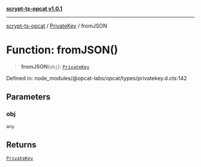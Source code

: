 [**scrypt-ts-opcat v1.0.1**](../../../README.md)

***

[scrypt-ts-opcat](../../../README.md) / [PrivateKey](../README.md) / fromJSON

# Function: fromJSON()

> **fromJSON**(`obj`): [`PrivateKey`](../../../classes/PrivateKey.md)

Defined in: node\_modules/@opcat-labs/opcat/types/privatekey.d.cts:142

## Parameters

### obj

`any`

## Returns

[`PrivateKey`](../../../classes/PrivateKey.md)
